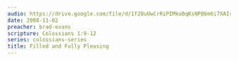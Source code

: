 ```yaml
---
audio: https://drive.google.com/file/d/1f2OuUwCrRiPIMkoBqKsNP86m6i7XAIry/view
date: 2008-11-02
preacher: brad-evans
scripture: Colossians 1:9-12
series: colossians-series
title: Filled and Fully Pleasing
---
```

